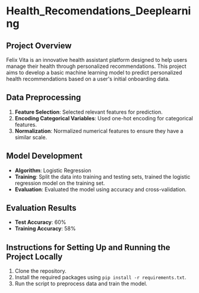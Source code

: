 ﻿# Health_Recomendations_Deeplearning

## Project Overview
Felix Vita is an innovative health assistant platform designed to help users manage their health through personalized recommendations. This project aims to develop a basic machine learning model to predict personalized health recommendations based on a user's initial onboarding data.

## Data Preprocessing
1. **Feature Selection**: Selected relevant features for prediction.
2. **Encoding Categorical Variables**: Used one-hot encoding for categorical features.
3. **Normalization**: Normalized numerical features to ensure they have a similar scale.

## Model Development
- **Algorithm**: Logistic Regression
- **Training**: Split the data into training and testing sets, trained the logistic regression model on the training set.
- **Evaluation**: Evaluated the model using accuracy and cross-validation.

## Evaluation Results
- **Test Accuracy**: 60%
- **Training Accuracy**: 58%

## Instructions for Setting Up and Running the Project Locally
1. Clone the repository.
2. Install the required packages using `pip install -r requirements.txt`.
3. Run the script to preprocess data and train the model.


